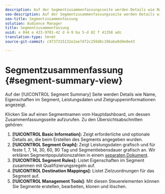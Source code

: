 ```yaml
---
description: Auf der Segmentzusammenfassungsseite werden Details wie Name, Eigenschaften im Segment, Regeln, Leistungsdaten und Zielgruppeninformationen angezeigt.
seo-description: Auf der Segmentzusammenfassungsseite werden Details wie Name, Eigenschaften im Segment, Regeln, Leistungsdaten und Zielgruppeninformationen angezeigt.
seo-title: Segmentzusammenfassung
solution: Audience Manager
title: Segmentzusammenfassung
uuid: e 844 e 423-9701-42 d 4-9 ba 5-d 82 f 41358 adc
translation-type: tm+mt
source-git-commit: c9737315132e2ae7d72c250d8c196abe8d9e0e43

---
```



# Segmentzusammenfassung {#segment-summary-view}

Auf der [!UICONTROL Segment Summary] Seite werden Details wie Name, Eigenschaften im Segment, Leistungsdaten und Zielgruppeninformationen angezeigt.

Klicken Sie auf einen Segmentnamen vom Hauptdashboard, um dessen Zusammenfassungsseite aufzurufen. Zu den Übersichtsabschnitten gehören:

1. **[!UICONTROL Basic Information]:** Zeigt erforderliche und optionale Details an, die beim Erstellen des Segments angegeben wurden.
1. **[!UICONTROL Segment Graph]:** Zeigt Leistungsdaten grafisch und für feste 1, 7, 14, 30, 60, 90 Tag und Segmentlebensdauer grafisch an. Wir erklären Segmentpopulationszahlen in einem [separaten Dokument](../../features/segments/segment-builder-data.md).
1. **[!UICONTROL Segment Rules]:** Listet Eigenschaften im Segment zusammen mit Qualifizierungsregeln auf.
1. **[!UICONTROL Destination Mappings]:** Listet Zielzuordnungen für das Segment auf.
1. **[!UICONTROL Management Tools]:** Mit diesen Steuerelementen können Sie Segmente erstellen, bearbeiten, klonen und löschen.